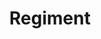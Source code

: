 ---
layout: post
title:  "Regiment"
address: "5/33 Surf Ln, Cronulla NSW 2230"
image: https://regimentcbd.com.au/wp-content/uploads/2018/03/regimentsoct17_250_klow_86.jpg
link: mailto:info@regimentcbd.com.au
---